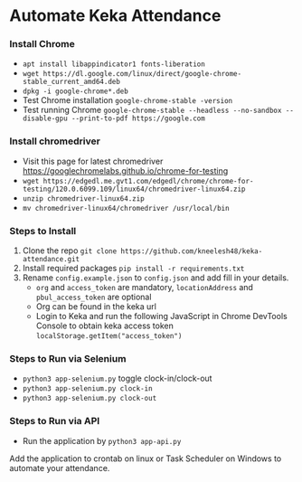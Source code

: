 # Automate Keka Attendance

### Install Chrome
* `apt install libappindicator1 fonts-liberation`
* `wget https://dl.google.com/linux/direct/google-chrome-stable_current_amd64.deb`
* `dpkg -i google-chrome*.deb`
* Test Chrome installation `google-chrome-stable -version`
* Test running Chrome `google-chrome-stable --headless --no-sandbox --disable-gpu --print-to-pdf https://google.com`

### Install chromedriver
* Visit this page for latest chromedriver https://googlechromelabs.github.io/chrome-for-testing
* `wget https://edgedl.me.gvt1.com/edgedl/chrome/chrome-for-testing/120.0.6099.109/linux64/chromedriver-linux64.zip`
* `unzip chromedriver-linux64.zip`
* `mv chromedriver-linux64/chromedriver /usr/local/bin`


### Steps to Install
1. Clone the repo `git clone https://github.com/kneelesh48/keka-attendance.git`
2. Install required packages `pip install -r requirements.txt`
3. Rename `config.example.json` to `config.json` and add fill in your details. 
    * `org` and `access_token` are mandatory, `locationAddress` and `pbul_access_token` are optional
    * Org can be found in the keka url
    * Login to Keka and run the following JavaScript in Chrome DevTools Console to obtain keka access token `localStorage.getItem("access_token")`

### Steps to Run via Selenium
* `python3 app-selenium.py` toggle clock-in/clock-out
* `python3 app-selenium.py clock-in`
* `python3 app-selenium.py clock-out`

### Steps to Run via API
* Run the application by `python3 app-api.py`


Add the application to crontab on linux or Task Scheduler on Windows to automate your attendance.
